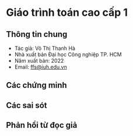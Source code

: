 # Giáo trình toán cao cấp 1
## Thông tin chung
- Tác giả: Võ Thị Thanh Hà
- Nhà xuất bản Đại học Công nghiệp TP. HCM
- Năm xuất bản: 2022
- Email: ffs@iuh.edu.vn
## Các chứng minh

## Các sai sót

## Phản hồi từ đọc giả
